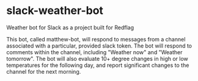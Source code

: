 # slack-weather-bot
Weather bot for Slack as a project built for Redflag

This bot, called matthew-bot, will respond to messages from a channel associated with a particular, provided slack token.
The bot will respond to comments within the channel, including "Weather now" and "Weather tomorrow".
The bot will also evaluate 10+ degree changes in high or low temperatures for the following day, and report significant changes to the channel for the next morning.


